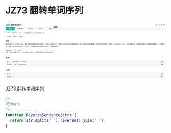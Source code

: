 # JZ73 翻转单词序列

![1](./img/JZ73%20翻转单词序列.jpg)

[JZ73 翻转单词序列](https://www.nowcoder.com/practice/3194a4f4cf814f63919d0790578d51f3?tpId=13&tqId=23287&ru=/exam/oj/ta&qru=/ta/coding-interviews/question-ranking&sourceUrl=%2Fexam%2Foj%2Fta%3FtpId%3D13)

```js
/* 
使用api
*/
function ReverseSentence(str) {
  return str.split(' ').reverse().join(' ')
}
```
